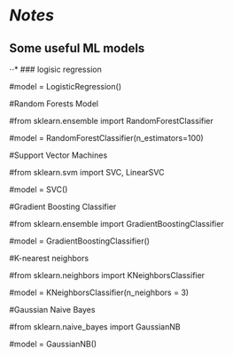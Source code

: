 # **_Notes_**

## Some useful ML models

⋅⋅* ### logisic regression

#model = LogisticRegression()

#Random Forests Model

#from sklearn.ensemble import RandomForestClassifier

#model = RandomForestClassifier(n_estimators=100)

#Support Vector Machines

#from sklearn.svm import SVC, LinearSVC

#model = SVC()

#Gradient Boosting Classifier

#from sklearn.ensemble import GradientBoostingClassifier

#model = GradientBoostingClassifier()

#K-nearest neighbors

#from sklearn.neighbors import KNeighborsClassifier

#model = KNeighborsClassifier(n_neighbors = 3)

#Gaussian Naive Bayes

#from sklearn.naive_bayes import GaussianNB

#model = GaussianNB()

